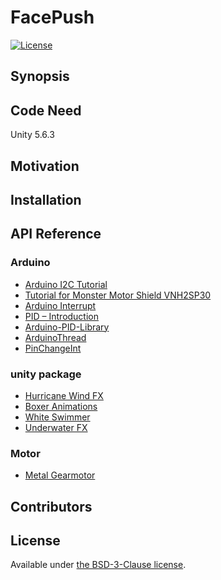 # FacePush
[![License](https://poser.pugx.org/padraic/humbug_get_contents/license)](https://opensource.org/licenses/BSD-3-Clause)

## Synopsis



## Code Need

Unity 5.6.3

## Motivation



## Installation


## API Reference

### Arduino
* [Arduino I2C Tutorial](https://arduino169.blogspot.tw/2015/07/arduino-i2c.html?m=1)
* [Tutorial for Monster Motor Shield VNH2SP30 ](http://www.instructables.com/id/Monster-Motor-Shield-VNH2SP30/)
* [Arduino Interrupt ](https://chtseng.wordpress.com/2015/12/25/arduino-%E4%B8%AD%E6%96%B7%E5%8A%9F%E8%83%BD/)
* [PID – Introduction](http://brettbeauregard.com/blog/2011/04/improving-the-beginners-pid-introduction/)
* [Arduino-PID-Library](https://github.com/br3ttb/Arduino-PID-Library)
* [ArduinoThread](https://github.com/ivanseidel/ArduinoThread)
* [PinChangeInt](https://github.com/GreyGnome/PinChangeInt)

### unity package
* [Hurricane Wind FX ](https://assetstore.unity.com/packages/vfx/particles/environment/hurricane-wind-fx-104948)
* [Boxer Animations ](https://assetstore.unity.com/packages/3d/animations/boxer-animations-96950)
* [White Swimmer ](https://assetstore.unity.com/packages/3d/white-swimmer-10686-tris-39121)
* [Underwater FX ](https://assetstore.unity.com/packages/vfx/particles/environment/underwater-fx-61157)

### Motor
* [Metal Gearmotor](https://www.robotshop.com/en/12v-170rpm-econ-metal-gearmotor.html#Specifications)


## Contributors


## License

Available under [the BSD-3-Clause license](https://opensource.org/licenses/BSD-3-Clause).

